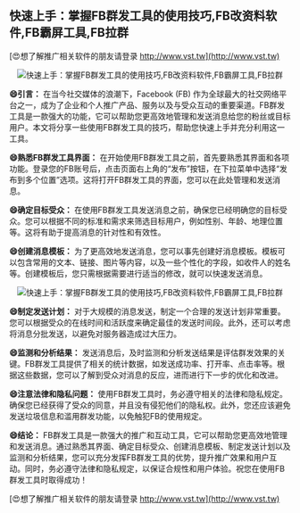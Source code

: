 ## **快速上手：掌握FB群发工具的使用技巧,FB改资料软件,FB霸屏工具,FB拉群**

[😍想了解推广相关软件的朋友请登录 http://www.vst.tw](http://www.vst.tw)

 <center><img src="https://vst.tw/MP4/tuiguang/png/1.png" alt="快速上手：掌握FB群发工具的使用技巧,FB改资料软件,FB霸屏工具,FB拉群"></center>

**😄引言：**
在当今社交媒体的浪潮下，Facebook (FB) 作为全球最大的社交网络平台之一，成为了企业和个人推广产品、服务以及与受众互动的重要渠道。FB群发工具是一款强大的功能，它可以帮助您更高效地管理和发送消息给您的粉丝或目标用户。本文将分享一些使用FB群发工具的技巧，帮助您快速上手并充分利用这一工具。

**😄熟悉FB群发工具界面：**
在开始使用FB群发工具之前，首先要熟悉其界面和各项功能。登录您的FB账号后，点击页面右上角的“发布”按钮，在下拉菜单中选择“发布到多个位置”选项。这将打开FB群发工具的界面，您可以在此处管理和发送消息。

**😄确定目标受众：**
在使用FB群发工具发送消息之前，确保您已经明确您的目标受众。您可以根据不同的标准和需求来筛选目标用户，例如性别、年龄、地理位置等。这将有助于提高消息的针对性和有效性。

**😄创建消息模板：**
为了更高效地发送消息，您可以事先创建好消息模板。模板可以包含常用的文本、链接、图片等内容，以及一些个性化的字段，如收件人的姓名等。创建模板后，您只需根据需要进行适当的修改，就可以快速发送消息。

 <center><img src="https://vst.tw/MP4/tuiguang/png/0.png" alt="快速上手：掌握FB群发工具的使用技巧,FB改资料软件,FB霸屏工具,FB拉群"></center>

**😄制定发送计划：**
对于大规模的消息发送，制定一个合理的发送计划非常重要。您可以根据受众的在线时间和活跃度来确定最佳的发送时间段。此外，还可以考虑将消息分批发送，以避免对服务器造成过大压力。

**😄监测和分析结果：**
发送消息后，及时监测和分析发送结果是评估群发效果的关键。FB群发工具提供了相关的统计数据，如发送成功率、打开率、点击率等。根据这些数据，您可以了解到受众对消息的反应，进而进行下一步的优化和改进。

**😄注意法律和隐私问题：**
使用FB群发工具时，务必遵守相关的法律和隐私规定。确保您已经获得了受众的同意，并且没有侵犯他们的隐私权。此外，您还应该避免发送垃圾信息和滥用群发功能，以免触犯FB的使用规定。

**😄结论：**
FB群发工具是一款强大的推广和互动工具，它可以帮助您更高效地管理和发送消息。通过熟悉其界面、确定目标受众、创建消息模板、制定发送计划以及监测和分析结果，您可以充分发挥FB群发工具的优势，提升推广效果和用户互动。同时，务必遵守法律和隐私规定，以保证合规性和用户体验。祝您在使用FB群发工具时取得成功！

[😍想了解推广相关软件的朋友请登录 http://www.vst.tw](http://www.vst.tw)



